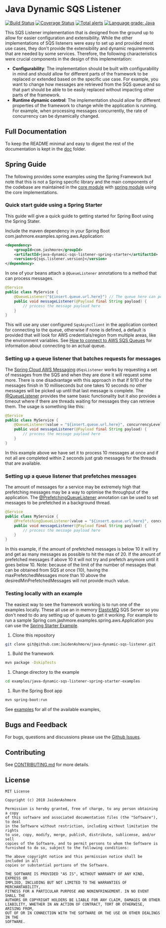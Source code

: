 # Java Dynamic SQS Listener
[![Build Status](https://travis-ci.org/JaidenAshmore/java-dynamic-sqs-listener.png)](https://travis-ci.org/JaidenAshmore/java-dynamic-sqs-listener)
[![Coverage Status](https://coveralls.io/repos/github/JaidenAshmore/java-dynamic-sqs-listener/badge.svg?branch=master)](https://coveralls.io/github/JaidenAshmore/java-dynamic-sqs-listener?branch=master)
[![Total alerts](https://img.shields.io/lgtm/alerts/g/JaidenAshmore/java-dynamic-sqs-listener.svg?logo=lgtm&logoWidth=18)](https://lgtm.com/projects/g/JaidenAshmore/java-dynamic-sqs-listener/alerts/)
[![Language grade: Java](https://img.shields.io/lgtm/grade/java/g/JaidenAshmore/java-dynamic-sqs-listener.svg?logo=lgtm&logoWidth=18)](https://lgtm.com/projects/g/JaidenAshmore/java-dynamic-sqs-listener/context:java)

This SQS Listener implementation that is designed from the ground up to allow for easier configuration and extensibility.  While the other implementations of SQS
listeners were easy to set up and provided most use cases, they don't provide the extensibility and dynamic requirements that are needed by some services.
Therefore, the following characteristics were crucial components in the design of this implementation:

- **Configurability**: The implementation should be built with configurability in mind and should allow for different parts of the framework to be replaced
or extended based on the specific use case.  For example, you want to change how messages are retrieved from the SQS queue and so that part should be able to
be easily replaced without impacting other parts of the framework.
- **Runtime dynamic control**: The implementation should allow for different properties of the framework to change while the application is running. For example,
when processing messages concurrently, the rate of concurrency can be dynamically changed.

## Full Documentation
To keep the README minimal and easy to digest the rest of the documentation is kept in the [doc](./doc/documentation.md) folder.

## Spring Guide
The following provides some examples using the Spring Framework but note that this is not a Spring specific library and the main components of the codebase
are maintained in the [core module](./java-dynamic-sqs-listener-core) with [spring module](./java-dynamic-sqs-listener-spring) using the core implementations. 

### Quick start guide using a Spring Starter
This guide will give a quick guide to getting started for Spring Boot using the Spring Stater.

Include the maven dependency in your Spring Boot com.jashmore.examples.spring.aws.Application:
```xml
<dependency>
    <groupId>com.jashmore</groupId>
    <artifactId>java-dynamic-sqs-listener-spring-starter</artifactId>
    <version>${sqs.listener.version}</version>
</dependency>
```

In one of your beans attach a `@QueueListener` annotations to a method that can process messages.

```java
@Service
public class MyService {
    @QueueListener("${insert.queue.url.here}") // The queue here can point to your SQS server, e.g. a local SQS server or one on AWS 
    public void messageListener(@Payload final String payload) {
        // process the message payload here
    }
}
```

This will use any user configured `SqsAsyncClient` in the application context for connecting to the queue, otherwise if none is defined, a default
is provided that will look for AWS credentials/region from multiple areas, like the environment variables. See
[How to connect to AWS SQS Queues](doc/how-to-guides/how-to-connect-to-aws-sqs-queue.md) for information about connecting to an actual queue.

### Setting up a queue listener that batches requests for messages
The [Spring Cloud AWS Messaging](https://github.com/spring-cloud/spring-cloud-aws/tree/master/spring-cloud-aws-messaging) `@SqsListener` works by requesting
a set of messages from the SQS and when they are done it will request some more. There is one disadvantage with this approach in that if 9/10 of the messages
finish in 10 milliseconds but one takes 10 seconds no other messages will be picked up until that last message is complete. The
[@QueueListener](./java-dynamic-sqs-listener-spring/java-dynamic-sqs-listener-spring-starter/src/main/java/com/jashmore/sqs/spring/container/basic/QueueListener.java)
provides the same basic functionality but it also provides a timeout where if there are threads waiting for messages they can retrieve them. The usage is
something like this:

```java
@Service
public class MyService {
    @QueueListener(value = "${insert.queue.url.here}", concurrencyLevel = 10, maxPeriodBetweenBatchesInMs = 2000) 
    public void messageListener(@Payload final String payload) {
        // process the message payload here
    }
}
```

In this example above we have set it to process 10 messages at once and if not all are completed within 2 seconds just grab messages for the threads that are
available.

### Setting up a queue listener that prefetches messages
The amount of messages for a service may be extremely high that prefetching messages may be a way to optimise the throughput of the application. The
[@PrefetchingQueueListener](./java-dynamic-sqs-listener-spring/java-dynamic-sqs-listener-spring-starter/src/main/java/com/jashmore/sqs/spring/container/prefetch/PrefetchingQueueListener.java)
annotation can be used to set messages to be prefetched in a background thread.

```java
@Service
public class MyService {
    @PrefetchingQueueListener(value = "${insert.queue.url.here}", concurrencyLevel = 10, desiredMinPrefetchedMessages = 5, maxPrefetchedMessages = 10) 
    public void messageListener(@Payload final String payload) {
        // process the message payload here
    }
}
```

In this example, if the amount of prefetched messages is below 10 it will try and get as many messages as possible to hit the max of 20. If the amount of
prefetched messages if above 10 it will not try and prefetch anymore until it goes below 10. Note: because of the limit of the number of messages that
can be obtained from SQS at once (10), having the maxPrefetchedMessages more than 10 above the desiredMinPrefetchedMessages will not provide much value.

### Testing locally with an example
The easiest way to see the framework working is to run one of the examples locally. These all use an in memory [ElasticMQ](https://github.com/adamw/elasticmq)
SQS Server so you don't need to do any setting up of queues to get it working. For example to run a sample Spring com.jashmore.examples.spring.aws.Application you can use the
[Spring Starter Example](examples/java-dynamic-sqs-listener-spring-starter-examples/src/main/java/com/jashmore/sqs/examples).

1. Clone this repository
```bash
git clone git@github.com:JaidenAshmore/java-dynamic-sqs-listener.git  
```

1. Build the framework
```bash
mvn package -DskipTests
```

1. Change directory to the example
```bash
cd examples/java-dynamic-sqs-listener-spring-starter-examples
```

1. Run the Spring Boot app
```bash
mvn spring-boot:run
``` 

See [examples](./examples) for all of the available examples, 

## Bugs and Feedback
For bugs, questions and discussions please use the [Github Issues](https://github.com/JaidenAshmore/java-dynamic-sqs-listener/issues).

## Contributing
See [CONTRIBUTING.md](./CONTRIBUTING.md) for more details.

## License

    MIT License

    Copyright (c) 2018 JaidenAshmore

    Permission is hereby granted, free of charge, to any person obtaining a copy
    of this software and associated documentation files (the "Software"), to deal
    in the Software without restriction, including without limitation the rights
    to use, copy, modify, merge, publish, distribute, sublicense, and/or sell
    copies of the Software, and to permit persons to whom the Software is
    furnished to do so, subject to the following conditions:

    The above copyright notice and this permission notice shall be included in all
    copies or substantial portions of the Software.

    THE SOFTWARE IS PROVIDED "AS IS", WITHOUT WARRANTY OF ANY KIND, EXPRESS OR
    IMPLIED, INCLUDING BUT NOT LIMITED TO THE WARRANTIES OF MERCHANTABILITY,
    FITNESS FOR A PARTICULAR PURPOSE AND NONINFRINGEMENT. IN NO EVENT SHALL THE
    AUTHORS OR COPYRIGHT HOLDERS BE LIABLE FOR ANY CLAIM, DAMAGES OR OTHER
    LIABILITY, WHETHER IN AN ACTION OF CONTRACT, TORT OR OTHERWISE, ARISING FROM,
    OUT OF OR IN CONNECTION WITH THE SOFTWARE OR THE USE OR OTHER DEALINGS IN THE
    SOFTWARE.
 
